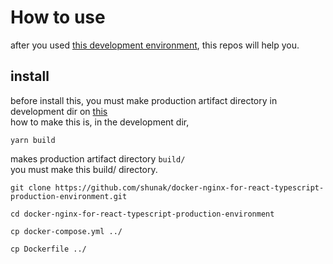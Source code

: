 # How to use
after you used [this development environment](https://github.com/shunak/docker-react-typescript-development-environment), this repos will help you.<br>
## install
before install this, you must make production artifact directory in development dir on [this](https://github.com/shunak/docker-react-typescript-development-environment)<br>
how to make this is, in the development dir, <br>
```
yarn build
```
makes production artifact directory ``build/`` <br>
you must make this build/ directory.


```
git clone https://github.com/shunak/docker-nginx-for-react-typescript-production-environment.git
``` 
```
cd docker-nginx-for-react-typescript-production-environment
```
```
cp docker-compose.yml ../
```
```
cp Dockerfile ../
```

